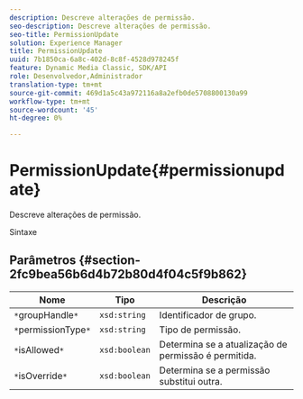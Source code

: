 ```yaml
---
description: Descreve alterações de permissão.
seo-description: Descreve alterações de permissão.
seo-title: PermissionUpdate
solution: Experience Manager
title: PermissionUpdate
uuid: 7b1850ca-6a8c-402d-8c8f-4528d978245f
feature: Dynamic Media Classic, SDK/API
role: Desenvolvedor,Administrador
translation-type: tm+mt
source-git-commit: 469d1a5c43a972116a8a2efb0de5708800130a99
workflow-type: tm+mt
source-wordcount: '45'
ht-degree: 0%

---
```



# PermissionUpdate{#permissionupdate}

Descreve alterações de permissão.

Sintaxe

## Parâmetros {#section-2fc9bea56b6d4b72b80d4f04c5f9b862}

| Nome | Tipo | Descrição |
|---|---|---|
| `*`groupHandle`*` | `xsd:string` | Identificador de grupo. |
| `*`permissionType`*` | `xsd:string` | Tipo de permissão. |
| `*`isAllowed`*` | `xsd:boolean` | Determina se a atualização de permissão é permitida. |
| `*`isOverride`*` | `xsd:boolean` | Determina se a permissão substitui outra. |


